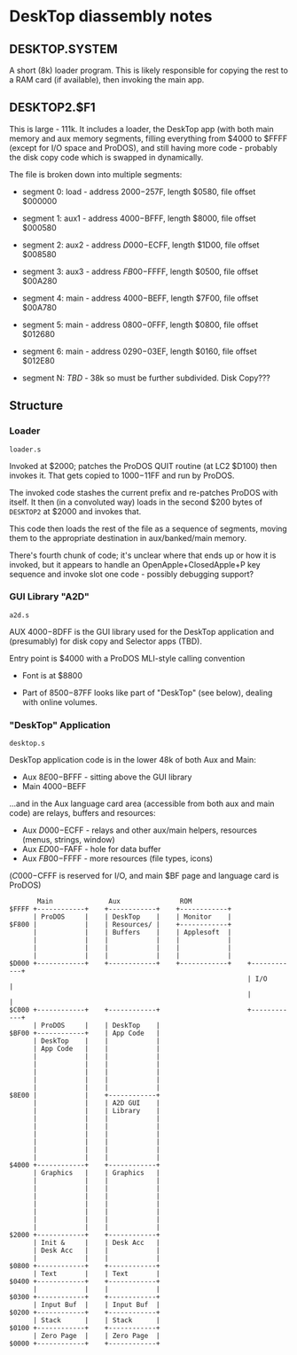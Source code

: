 
# DeskTop diassembly notes

## DESKTOP.SYSTEM

A short (8k) loader program. This is likely responsible for copying
the rest to a RAM card (if available), then invoking the main app.

## DESKTOP2.$F1

This is large - 111k. It includes a loader, the DeskTop app (with both
main memory and aux memory segments, filling everything from $4000 to
$FFFF (except for I/O space and ProDOS), and still having more code -
probably the disk copy code which is swapped in dynamically.

The file is broken down into multiple segments:

* segment 0: load - address $2000-$257F, length $0580, file offset $000000
* segment 1: aux1 - address $4000-$BFFF, length $8000, file offset $000580
* segment 2: aux2 - address $D000-$ECFF, length $1D00, file offset $008580
* segment 3: aux3 - address $FB00-$FFFF, length $0500, file offset $00A280
* segment 4: main - address $4000-$BEFF, length $7F00, file offset $00A780
* segment 5: main - address $0800-$0FFF, length $0800, file offset $012680
* segment 6: main - address $0290-$03EF, length $0160, file offset $012E80

* segment N: _TBD_ - 38k so must be further subdivided. Disk Copy???

## Structure

### Loader

`loader.s`

Invoked at $2000; patches the ProDOS QUIT routine (at LC2 $D100) then
invokes it. That gets copied to $1000-$11FF and run by ProDOS.

The invoked code stashes the current prefix and re-patches ProDOS with
itself. It then (in a convoluted way) loads in the second $200 bytes of
`DESKTOP2` at $2000 and invokes that.

This code then loads the rest of the file as a sequence of segments,
moving them to the appropriate destination in aux/banked/main memory.

There's fourth chunk of code; it's unclear where that ends up or how
it is invoked, but it appears to handle an OpenApple+ClosedApple+P
key sequence and invoke slot one code - possibly debugging support?

### GUI Library "A2D"

`a2d.s`

AUX $4000-$8DFF is the GUI library used for the DeskTop application
and (presumably) for disk copy and Selector apps (TBD).

Entry point is $4000 with a ProDOS MLI-style calling convention

* Font is at $8800

* Part of $8500-$87FF looks like part of "DeskTop" (see below), dealing with online volumes.

### "DeskTop" Application

`desktop.s`

DeskTop application code is in the lower 48k of both Aux and Main:

* Aux $8E00-$BFFF - sitting above the GUI library
* Main $4000-$BEFF

...and in the Aux language card area (accessible from both aux and main code) are relays, buffers and resources:

* Aux $D000-$ECFF - relays and other aux/main helpers, resources (menus, strings, window)
* Aux $ED00-$FAFF - hole for data buffer
* Aux $FB00-$FFFF - more resources (file types, icons)

($C000-$CFFF is reserved for I/O, and main $BF page and language card is ProDOS)


```
       Main              Aux               ROM
$FFFF +------------+    +------------+    +------------+
      | ProDOS     |    | DeskTop    |    | Monitor    |
$F800 |            |    | Resources/ |    +------------+
      |            |    | Buffers    |    | Applesoft  |
      |            |    |            |    |            |
      |            |    |            |    |            |
      |            |    |            |    |            |
$D000 +------------+    +------------+    +------------+    +------------+
                                                            | I/O        |
                                                            |            |
$C000 +------------+    +------------+                      +------------+
      | ProDOS     |    | DeskTop    |
$BF00 +------------+    | App Code   |
      | DeskTop    |    |            |
      | App Code   |    |            |
      |            |    |            |
      |            |    |            |
      |            |    |            |
      |            |    |            |
      |            |    |            |
$8E00 |            |    +------------+
      |            |    | A2D GUI    |
      |            |    | Library    |
      |            |    |            |
      |            |    |            |
      |            |    |            |
      |            |    |            |
      |            |    |            |
      |            |    |            |
$4000 +------------+    +------------+
      | Graphics   |    | Graphics   |
      |            |    |            |
      |            |    |            |
      |            |    |            |
      |            |    |            |
      |            |    |            |
      |            |    |            |
      |            |    |            |
$2000 +------------+    +------------+
      | Init &     |    | Desk Acc   |
      | Desk Acc   |    |            |
      |            |    |            |
$0800 +------------+    +------------+
      | Text       |    | Text       |
$0400 +------------+    +------------+
      |            |    |            |
$0300 +------------+    +------------+
      | Input Buf  |    | Input Buf  |
$0200 +------------+    +------------+
      | Stack      |    | Stack      |
$0100 +------------+    +------------+
      | Zero Page  |    | Zero Page  |
$0000 +------------+    +------------+
```
